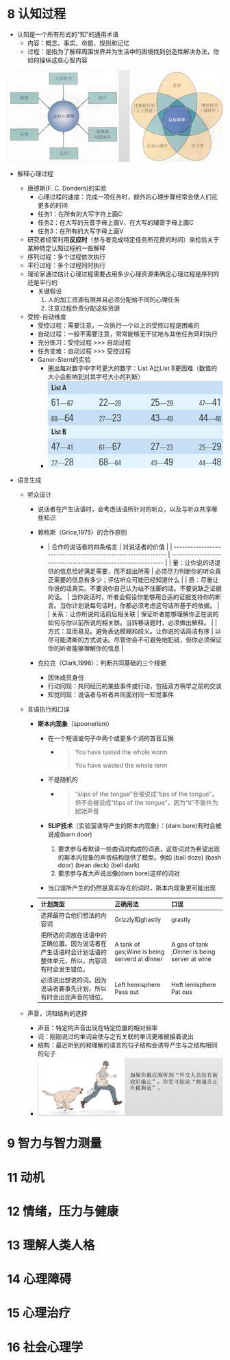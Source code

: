 # 8 认知过程

- 认知是一个所有形式的“知”的通用术语
  - 内容：概念，事实，命题，规则和记忆
  - 过程：是指为了解释周围世界并为生活中的困境找到创造性解决办法，你如何操纵这些心智内容

![image-20241117141820199](gp.assets/image-20241117141820199.png)

- 解释心理过程
  - 唐德斯(F. C. Donders)的实验
    - 心理过程的速度：完成一项任务时，额外的心理步骤经常会使人们花更多的时间
    - 任务1：在所有的大写字符上画C
    - 任务2：在大写的元音字母上画V，在大写的辅音字母上画C
    - 任务3：在所有的大写字母上画V
  - 研究者经常利用**反应时**（参与者完成特定任务所花费的时间）来检验关于某种特定认知过程的一些解释
  - 序列过程：多个过程依次执行
  - 平行过程：多个过程同时执行
  - 理论家通过估计心理过程需要占用多少心理资源来确定心理过程是序列的还是平行的
    - 关键假设
      1. 人的加工资源有限并且必须分配给不同的心理任务
      1. 注意过程负责分配这些资源
  - 受控-自动维度
    - 受控过程：需要注意，一次执行一个以上的受控过程是困难的
    - 自动过程：一般不需要注意，常常能够无干扰地与其他任务同时执行
    - 充分练习：受控过程 >>> 自动过程
    - 任务变难：自动过程 >>> 受控过程
    - Ganor-Stern的实验
      - 圈出每对数字中字号更大的数字：List A比List B更困难（数值的大小会影响到对其字号大小的判断）
      - ![image-20241117144247929](gp.assets/image-20241117144247929.png)
  
- 语言生成

  - 听众设计

    - 说话者在产生话语时，会考虑话语所针对的听众，以及与听众共享哪些知识

    - 赖格斯（Grice,1975）的合作原则

  	  - | 合作的说话者的四条格言                                       | 对说话者的价值                                               |
      | ------------------------------------------------------------ | ------------------------------------------------------------ |
      | 量：让你说的话提供的信息恰好满足需要，而不超出所需           | 必须尽力判断你的听众真正需要的信息有多少；评估听众可能已经知道什么 |
      | 质：尽量让你说的话真实。不要说你自己认为站不住脚的话。不要说缺乏证据的话。 | 当你说话时，听者会假设你能够用合适的证据支持你的断言。当你计划说每句话时，你都必须考虑这句话所基于的依据。 |
      | 关系：让你所说的话前后相关联                                 | 保证听者能够理解你正在说的如何与你以前所说的相关联。当转移话题时，必须做出解释。 |
      | 方式：显而易见。避免表达模糊和歧义。让你说的话简洁有序       | 以尽可能清晰的方式说话。尽管你会不可避免地犯错，但你必须保证你的听者能够理解你的信息 |

    - 克拉克（Clark,1996）：判断共同基础的三个根据
    
      - 团体成员身份
      - 行动同现：共同经历的某些事件或行动，包括双方稍早之前的交谈
      - 知觉同现：说话者与听者共同面对同一知觉事件
    
  - 言语执行和口误
  
    - **斯本内现象**（spoonerism）
  
      - 在一个短语或句子中两个或更多个词的首音互换
  
        - > You have tasted the whole worm
          >
          > You have wasted the whole term
  
      - 不是随机的
  
        - > “slips of the tongue”会被说成“tips of the tongue”，但不会被说成“tlips of the tongue”，因为“tl”不能作为起始声音
  
      - **SLIP技术**（实验室诱导产生的斯本内现象）：(darn bore)有时会被说成(barn door)
  
        1. 要求参与者默读一些由词对构成的词表，这些词对为希望出现的斯本内现象的声音结构提供了模型。例如 (ball doze) (bash door) (bean deck) (bell dark)
        2. 要求参与者大声说出像(darn bore)这样的词对
  
      - 当口误所产生的仍然是真实存在的词时，斯本内现象更可能出现
  
    - | 计划类型                                                     | 正确用法                                      | 口误                                          |
      | ------------------------------------------------------------ | --------------------------------------------- | --------------------------------------------- |
      | 选择最符合他们想法的内容词                                   | Grizzly和ghastly                              | grastly                                       |
      | 把所选的词放在话语中的正确位置。因为说话者在产生话语时会计划话语的整体单元，所以，内容词有时会发生错位。 | A tank of gas;Wine is being serverd at dinner | A gas of tank ;Dinner is being server at wine |
      | 必须说出想说的词。因为说话者要事先计划，所以有时会出现声音的错位。 | Left hemisphere Pass out                      | Heft lemisphere Pat ous                       |
  
  - 声音，词和结构的选择
  
    - 声音：特定的声音出现在特定位置的相对频率
    - 词：刚刚说过的单词会使与之有关联的单词更难被接着说出
    - 结构：最近听到的和理解的语言的句子结构会诱导产生与之结构相同的句子
    - ![image-20241118164758000](gp.assets/image-20241118164758000.png)






































# 9 智力与智力测量

# 11 动机

# 12 情绪，压力与健康

# 13 理解人类人格

# 14 心理障碍

# 15 心理治疗

# 16 社会心理学

